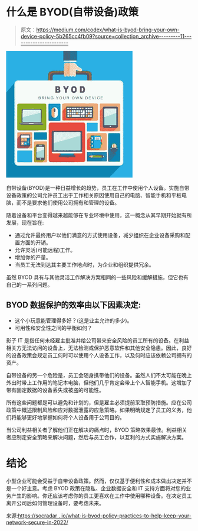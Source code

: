 # 什么是 BYOD(自带设备)政策

> 原文：<https://medium.com/codex/what-is-byod-bring-your-own-device-policy-5b265cc4fb09?source=collection_archive---------11----------------------->

![](img/20599c9204e9992f376e87da05502d05.png)

自带设备(BYOD)是一种日益增长的趋势，员工在工作中使用个人设备。实施自带设备政策的公司允许员工出于工作相关原因使用自己的电脑、智能手机和平板电脑，而不是要求他们使用公司拥有和管理的设备。

随着设备和平台变得越来越能够在专业环境中使用，这一概念从其早期开始就有所发展，现在旨在:

*   通过允许最终用户以他们满意的方式使用设备，减少组织在企业设备采购和配置方面的开销。
*   允许灵活(可能远程)工作。
*   增加你的产量。
*   当员工无法到达其主要工作地点时，为企业和组织提供冗余。

虽然 BYOD 具有与其他灵活工作解决方案相同的一些风险和缓解措施，但它也有自己的一系列问题。

## BYOD 数据保护的效率由以下因素决定:

*   这个小玩意能管理得多好？(这是业主允许的多少)。
*   可用性和安全性之间的平衡如何？

影子 IT 是指任何未经雇主批准并给公司带来安全风险的员工所有的设备。在利益相关方无法访问的设备上，无法检测或保护恶意软件和其他安全隐患。因此，良好的设备政策会规定员工何时可以使用个人设备工作，以及何时应该依赖公司拥有的资产。

自带设备的另一个危险是，员工会随身携带他们的设备。虽然人们不太可能在晚上外出时带上工作用的笔记本电脑，但他们几乎肯定会带上个人智能手机。这增加了带有固定数据的设备丢失或被盗的可能性。

所有这些问题都是可以避免和计划的，但是雇主必须提前采取预防措施。应在公司政策中概述限制风险和应对数据泄露的应急策略。如果明确规定了员工的义务，他们将能够更好地掌握如何将个人设备用于公司目的。

当公司利益相关者了解他们正在解决的痛点时，BYOD 策略效果最佳。利益相关者应制定安全策略来解决问题，然后与员工合作，以互利的方式实施解决方案。

# 结论

小型企业可能会受益于自带设备政策。然而，仅仅基于便利性和成本做出决定并不是一个好主意。考虑 BYOD 政策在隐私、企业数据安全和 IT 支持方面将对您的业务产生的影响。你还应该考虑你的员工更喜欢在工作中使用哪种设备。在决定员工离开公司后如何管理设备时，要考虑未来。

来源:[https://socradar . io/what-is-byod-policy-practices-to-help-keep-your-network-secure-in-2022/](https://socradar.io/what-is-byod-policy-practices-to-help-keep-your-network-secure-in-2022/)
